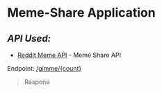 # Meme-Share Application

## _API Used:_


- [Reddit Meme API](https://meme-api.herokuapp.com/gimme/1) - Meme Share API

Endpoint: [/gimme/{count}](https://meme-api.herokuapp.com/gimme/1)

> Respone

```

```
